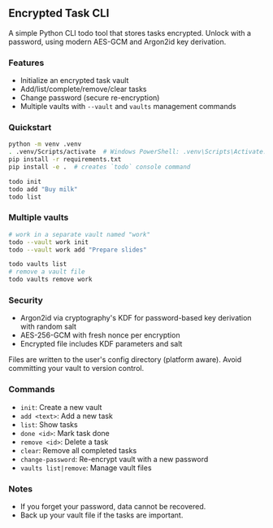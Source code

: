 ## Encrypted Task CLI

A simple Python CLI todo tool that stores tasks encrypted. Unlock with a password, using modern AES-GCM and Argon2id key derivation.

### Features
- Initialize an encrypted task vault
- Add/list/complete/remove/clear tasks
- Change password (secure re-encryption)
- Multiple vaults with `--vault` and `vaults` management commands

### Quickstart
```bash
python -m venv .venv
. .venv/Scripts/activate  # Windows PowerShell: .venv\Scripts\Activate.ps1
pip install -r requirements.txt
pip install -e .  # creates `todo` console command

todo init
todo add "Buy milk"
todo list
```

### Multiple vaults
```bash
# work in a separate vault named "work"
todo --vault work init
todo --vault work add "Prepare slides"

todo vaults list
# remove a vault file
todo vaults remove work
```

### Security
- Argon2id via cryptography's KDF for password-based key derivation with random salt
- AES-256-GCM with fresh nonce per encryption
- Encrypted file includes KDF parameters and salt

Files are written to the user's config directory (platform aware). Avoid committing your vault to version control.

### Commands
- `init`: Create a new vault
- `add <text>`: Add a new task
- `list`: Show tasks
- `done <id>`: Mark task done
- `remove <id>`: Delete a task
- `clear`: Remove all completed tasks
- `change-password`: Re-encrypt vault with a new password
- `vaults list|remove`: Manage vault files

### Notes
- If you forget your password, data cannot be recovered.
- Back up your vault file if the tasks are important.
